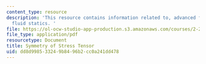 ```yaml
---
content_type: resource
description: 'This resource contains information related to, advanced fluid mechanics,
  fluid statics. '
file: https://ol-ocw-studio-app-production.s3.amazonaws.com/courses/2-25-advanced-fluid-mechanics-fall-2013/dd8d998533249b8496b2cc0a241dd478_MIT2_25F13_sym_of_str_ten.pdf
file_type: application/pdf
resourcetype: Document
title: Symmetry of Stress Tensor
uid: dd8d9985-3324-9b84-96b2-cc0a241dd478
---
```

